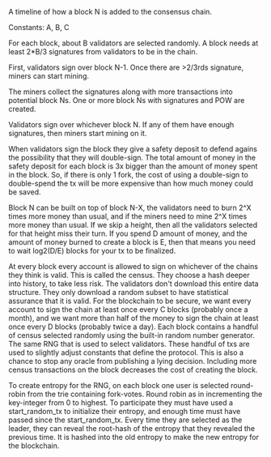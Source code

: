 A timeline of how a block N is added to the consensus chain.

Constants: A, B, C

For each block, about B validators are selected randomly. A block needs at least 2*B/3 signatures from validators to be in the chain.

First, validators sign over block N-1. Once there are >2/3rds signature, miners can start mining.

The miners collect the signatures along with more transactions into potential block Ns. One or more block Ns with signatures and POW are created.

Validators sign over whichever block N. If any of them have enough signatures, then miners start mining on it.


When validators sign the block they give a safety deposit to defend agains the possibility that they will double-sign.
The total amount of money in the safety deposit for each block is 3x bigger than the amount of money spent in the block.
So, if there is only 1 fork, the cost of using a double-sign to double-spend the tx will be more expensive than how much money could be saved.


Block N can be built on top of block N-X, the validators need to burn 2^X times more money than usual, and if the miners need to mine 2^X times more money than usual. If we skip a height, then all the validators selected for that height miss their turn.
If you spend D amount of money, and the amount of money burned to create a block is E, then that means you need to wait log2(D/E) blocks for your tx to be finalized.


At every block every account is allowed to sign on whichever of the chains they think is valid. This is called the census. They choose a hash deeper into history, to take less risk.
The validators don't download this entire data structure. They only download a random subset to have statistical assurance that it is valid.
For the blockchain to be secure, we want every account to sign the chain at least once every C blocks (probably once a month), and we want more than half of the money to sign the chain at least once every D blocks (probably twice a day).
Each block contains a handful of census selected randomly using the built-in random number generator. The same RNG that is used to select validators. These handful of txs are used to slightly adjust constants that define the protocol. This is also a chance to stop any oracle from publishing a lying decision.
Including more census transactions on the block decreases the cost of creating the block.

To create entropy for the RNG, on each block one user is selected round-robin from the trie containing fork-votes. Round robin as in incrementing the key-integer from 0 to highest. To participate they must have used a start_random_tx to initialize their entropy, and enough time must have passed since the start_random_tx.
Every time they are selected as the leader, they can reveal the root-hash of the entropy that they revealed the previous time.
It is hashed into the old entropy to make the new entropy for the blockchain.
